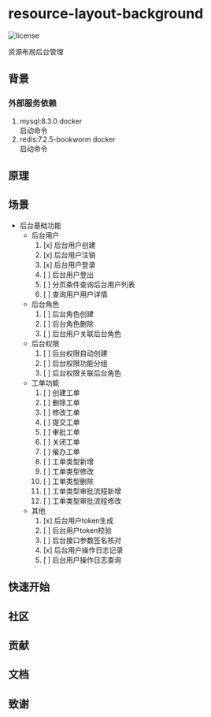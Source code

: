 # resource-layout-background
![license](https://img.shields.io/badge/license-Apache--2.0-green.svg)

资源布局后台管理
## 背景  
### 外部服务依赖
1. mysql:8.3.0 docker  
   启动命令  
2. redis:7.2.5-bookworm docker  
   启动命令  
## 原理
## 场景  
* 后台基础功能  
   * 后台用户
      1. [x] 后台用户创建
      2. [x] 后台用户注销
      3. [x] 后台用户登录
      4. [ ] 后台用户登出
      5. [ ] 分页条件查询后台用户列表
      6. [ ] 查询用户用户详情
   * 后台角色
      1. [ ] 后台角色创建
      2. [ ] 后台角色删除
      3. [ ] 后台用户关联后台角色
   * 后台权限
      1. [ ] 后台权限自动创建
      2. [ ] 后台权限功能分组
      3. [ ] 后台权限关联后台角色
   * 工单功能
      1. [ ] 创建工单
      2. [ ] 删除工单
      3. [ ] 修改工单
      4. [ ] 提交工单
      5. [ ] 审批工单 
      6. [ ] 关闭工单
      7. [ ] 催办工单
      8. [ ] 工单类型新增
      9. [ ] 工单类型修改
      10. [ ] 工单类型删除
      11. [ ] 工单类型审批流程新增
      12. [ ] 工单类型审批流程修改
   * 其他
      1. [x] 后台用户token生成
      2. [ ] 后台用户token校验
      3. [ ] 后台接口参数签名核对
      4. [x] 后台用户操作日志记录
      5. [ ] 后台用户操作日志查询

## 快速开始 
## 社区
## 贡献
## 文档
## 致谢

